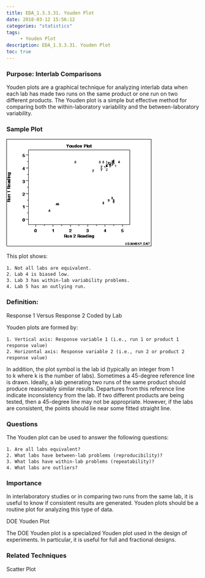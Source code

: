 ```yaml
---
title: EDA_1.3.3.31. Youden Plot
date: 2018-03-12 15:56:12
categories: "statistics"
tags:
     - Youden Plot
description: EDA_1.3.3.31. Youden Plot
toc: true
---
```

### Purpose: Interlab Comparisons
Youden plots are a graphical technique for analyzing interlab data when each lab has made two runs on the same product or one run on two different products.
The Youden plot is a simple but effective method for comparing both the within-laboratory variability and the between-laboratory variability.
### Sample Plot
![](assets/EDA/youdenpl.gif)

This plot shows:

	1. Not all labs are equivalent.
	2. Lab 4 is biased low.
	3. Lab 3 has within-lab variability problems.
	4. Lab 5 has an outlying run.

### Definition:
Response 1 Versus Response 2 Coded by Lab

Youden plots are formed by:

	1. Vertical axis: Response variable 1 (i.e., run 1 or product 1 response value)
	2. Horizontal axis: Response variable 2 (i.e., run 2 or product 2 response value)

In addition, the plot symbol is the lab id (typically an integer from 1 to k where k is the number of labs). Sometimes a 45-degree reference line is drawn. Ideally, a lab generating two runs of the same product should produce reasonably similar results. Departures from this reference line indicate inconsistency from the lab. If two different products are being tested, then a 45-degree line may not be appropriate. However, if the labs are consistent, the points should lie near some fitted straight line.

### Questions
The Youden plot can be used to answer the following questions:

	1. Are all labs equivalent?
	2. What labs have between-lab problems (reproducibility)?
	3. What labs have within-lab problems (repeatability)?
	4. What labs are outliers?

### Importance
In interlaboratory studies or in comparing two runs from the same lab, it is useful to know if consistent results are generated. Youden plots should be a routine plot for analyzing this type of data.

DOE Youden Plot

The DOE Youden plot is a specialized Youden plot used in the design of experiments. In particular, it is useful for full and fractional designs.
### Related Techniques
Scatter Plot
